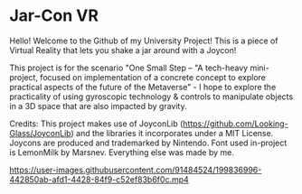 # Jar-Con VR
Hello! Welcome to the Github of my University Project! This is a piece of Virtual Reality that lets you shake a jar around with a Joycon!

This project is for the scenario "One Small Step – "A tech-heavy mini-project, focused on implementation of a concrete concept to explore practical aspects of the future of the Metaverse" - I hope to explore the practicality of using gyroscopic technology & controls to manipulate objects in a 3D space that are also impacted by gravity.

Credits: This project makes use of JoyconLib (https://github.com/Looking-Glass/JoyconLib) and the libraries it incorporates under a MIT License. Joycons are produced and trademarked by Nintendo. Font used in-project is LemonMilk by Marsnev. ​Everything else was made by me.

https://user-images.githubusercontent.com/91484524/199836996-442850ab-afd1-4428-84f9-c52ef83b6f0c.mp4
